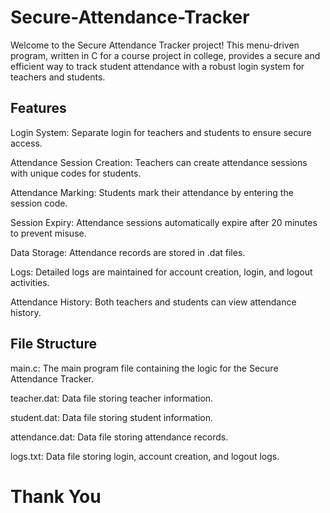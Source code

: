 # Secure-Attendance-Tracker

Welcome to the Secure Attendance Tracker project! This menu-driven program, written in C for a course project in college, provides a secure and efficient way to track student attendance with a robust login system for teachers and students.

## Features
Login System: Separate login for teachers and students to ensure secure access.

Attendance Session Creation: Teachers can create attendance sessions with unique codes for students.

Attendance Marking: Students mark their attendance by entering the session code.

Session Expiry: Attendance sessions automatically expire after 20 minutes to prevent misuse.

Data Storage: Attendance records are stored in .dat files.

Logs: Detailed logs are maintained for account creation, login, and logout activities.

Attendance History: Both teachers and students can view attendance history.

## File Structure
main.c: The main program file containing the logic for the Secure Attendance Tracker.

teacher.dat: Data file storing teacher information.

student.dat: Data file storing student information.

attendance.dat: Data file storing attendance records.

logs.txt: Data file storing login, account creation, and logout logs.

# Thank You
